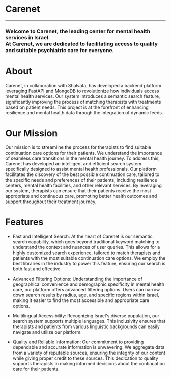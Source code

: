 # Carenet
<hr>
<p><h3>Welcome to Carenet, the leading center for mental health services in Israel.<br>
  At Carenet, we are dedicated to facilitating access to quality and suitable psychiatric care for everyone.</h3></p>

# About
Carenet, in collaboration with Shalvata, has developed a backend platform leveraging FastAPI and MongoDB to revolutionize how individuals access mental health services. Our system introduces a semantic search feature, significantly improving the process of matching therapists with treatments based on patient needs. This project is at the forefront of enhancing resilience and mental health data through the integration of dynamic feeds.

# Our Mission
Our mission is to streamline the process for therapists to find suitable continuation care options for their patients. We understand the importance of seamless care transitions in the mental health journey. To address this, Carenet has developed an intelligent and efficient search system specifically designed to assist mental health professionals. Our platform facilitates the discovery of the best possible continuation care, tailored to the specific needs and preferences of their patients, including resilience centers, mental health facilities, and other relevant services. By leveraging our system, therapists can ensure that their patients receive the most appropriate and continuous care, promoting better health outcomes and support throughout their treatment journey.

# Features
* Fast and Intelligent Search: At the heart of Carenet is our semantic search capability, which goes beyond traditional keyword matching to understand the context and nuances of user queries. This allows for a highly customized search experience, tailored to match therapists and patients with the most suitable continuation care options. We employ the best libraries in the industry to power this feature, ensuring our search is both fast and effective.

* Advanced Filtering Options: Understanding the importance of geographical convenience and demographic specificity in mental health care, our platform offers advanced filtering options. Users can narrow down search results by radius, age, and specific regions within Israel, making it easier to find the most accessible and appropriate care options.

* Multilingual Accessibility: Recognizing Israel's diverse population, our search system supports multiple languages. This inclusivity ensures that therapists and patients from various linguistic backgrounds can easily navigate and utilize our platform.

* Quality and Reliable Information: Our commitment to providing dependable and accurate information is unwavering. We aggregate data from a variety of reputable sources, ensuring the integrity of our content while giving proper credit to these sources. This dedication to quality supports therapists in making informed decisions about the continuation care for their patients.


